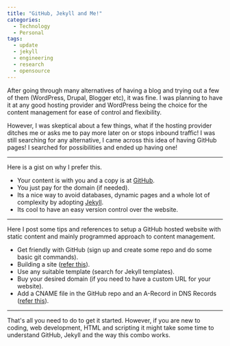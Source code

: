 ```yaml
---
title: "GitHub, Jekyll and Me!"
categories: 
  - Technology
  - Personal
tags:
  - update
  - jekyll
  - engineering
  - research
  - opensource
---
```

After going through many alternatives of having a blog and trying out a few of them (WordPress, Drupal, Blogger etc), it was fine. I was planning to have it at any good hosting provider and WordPress being the choice for the content management for ease of control and flexibility.


However, I was skeptical about a few things, what if the hosting provider ditches me or asks me to pay more later on or stops inbound traffic! I was still searching for any alternative, I came across this idea of having GitHub pages! I searched for possibilities and ended up having one! 

---
Here is a gist on why I prefer this.

  - Your content is with you and a copy is at <a href="http://en.wikipedia.org/wiki/GitHub" target="_blank">GitHub</a>.
  - You just pay for the domain (if needed).
  - Its a nice way to avoid databases, dynamic pages and a whole lot of complexity by adopting <a href="http://en.wikipedia.org/wiki/Jekyll_(software)" target="_blank">Jekyll</a>.
  - Its cool to have an easy version control over the website.

---
Here I post some tips and references to setup a GitHub hosted website with static content and mainly programmed approach to content management.

- Get friendly with GitHub (sign up and create some repo and do some basic git commands).
- Building a site (<a href="http://www.smashingmagazine.com/2014/08/build-blog-jekyll-github-pages/" target="_blank">refer this</a>).
- Use any suitable template (search for Jekyll templates).
- Buy your desired domain (if you need to have a custom URL for your website).
- Add a CNAME file in the GitHub repo and an A-Record in DNS Records (<a href="https://help.github.com/articles/setting-up-a-custom-domain-with-github-pages/" target="_blank">refer this</a>).

---
That's all you need to do to get it started. However, if you are new to coding, web development, HTML and scripting it might take some time to understand GitHub, Jekyll and the way this combo works.
